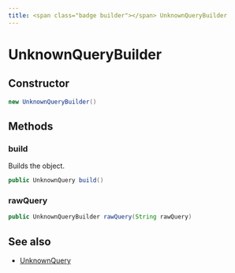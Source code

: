 ```yaml
---
title: <span class="badge builder"></span> UnknownQueryBuilder
---
```

# <span class="badge builder"></span> UnknownQueryBuilder

## Constructor

```java
new UnknownQueryBuilder()
```
## Methods

### <span class="badge object-method"></span> build

Builds the object.

```java
public UnknownQuery build()
```

### <span class="badge object-method"></span> rawQuery

```java
public UnknownQueryBuilder rawQuery(String rawQuery)
```

## See also

 * <span class="badge object-type-class"></span> [UnknownQuery](./object-UnknownQuery.md)
